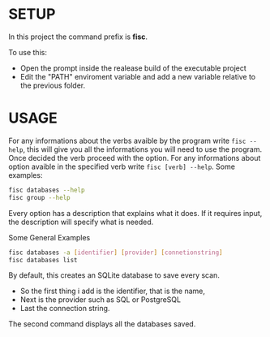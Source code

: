 # SETUP

In this project the command prefix is **fisc**.

To use this:
- Open the prompt inside the realease build of the executable project
- Edit the "PATH" enviroment variable and add a new variable relative to the previous folder.

# USAGE

For any informations about the verbs avaible by the program write `fisc --help`, this will give you all the informations you will need to use the program.\
Once decided the verb proceed with the option. For any informations about option avaible in the specified verb write `fisc [verb] --help`.
Some examples:
```bash
fisc databases --help
fisc group --help
```
Every option has a description that explains what it does. If it requires input, the description will specify what is needed.

Some General Examples
```bash
fisc databases -a [identifier] [provider] [connetionstring]
fisc databases list
```
By default, this creates an SQLite database to save every scan.
- So the first thing i add is the identifier, that is the name,
- Next is the provider such as SQL or PostgreSQL
- Last the connection string.

The second command displays all the databases saved.
